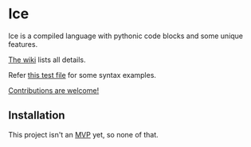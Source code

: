 # Ice

Ice is a compiled language with pythonic code blocks and some unique features.

[The wiki](../../wiki) lists all details.

Refer [this test file](Examples/Test%20file.ice) for some syntax examples.

[Contributions are welcome!](../../issues/8)

## Installation
This project isn't an [MVP](https://en.wikipedia.org/wiki/Minimum_viable_product) yet, so none of that.
